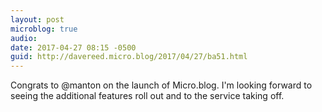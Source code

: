 ```yaml
---
layout: post
microblog: true
audio: 
date: 2017-04-27 08:15 -0500
guid: http://davereed.micro.blog/2017/04/27/ba51.html
---
```

<p>Congrats to @manton on the launch of Micro.blog. I'm looking forward to seeing the additional features roll out and to the service taking off.</p>
